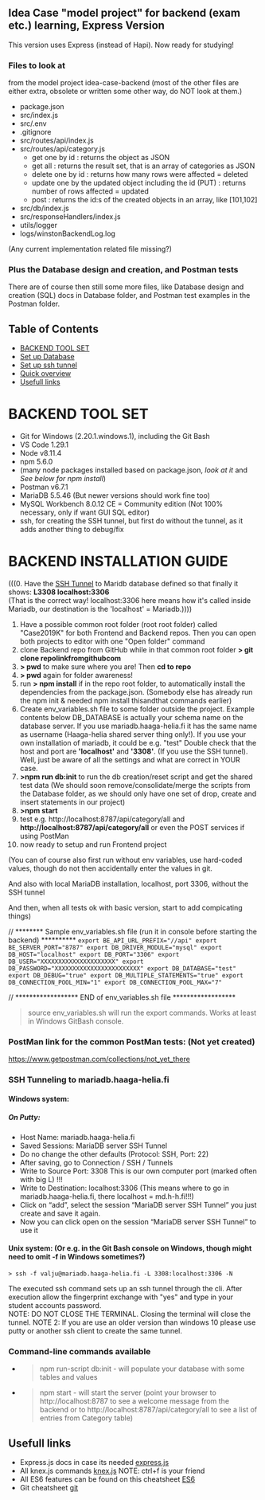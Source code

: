 ## Idea Case "model project" for backend (exam etc.) learning, Express Version
This version uses Express (instead of Hapi). Now ready for studying!

### Files to look at 
from the model project idea-case-backend (most of the other files are either extra, obsolete or written some other way, do NOT look at them.)

- package.json
- src/index.js
- src/.env
- .gitignore
- src/routes/api/index.js
- src/routes/api/category.js
  - get one by id : returns the object as JSON
  - get all : returns the result set, that is an array of categories as JSON
  - delete one by id : returns how many rows were affected = deleted
  - update one by the updated object including the id   (PUT) : returns number of rows affected = updated
  - post : returns the id:s of the created objects in an array, like [101,102] 
- src/db/index.js
- src/responseHandlers/index.js
- utils/logger
- logs/winstonBackendLog.log

(Any current implementation related file missing?)

### Plus the Database design and creation, and Postman tests

There are of course then still some more files, like Database design and creation (SQL) docs in Database folder, and Postman test examples in the Postman folder.


## Table of Contents

- [BACKEND TOOL SET](#backend-tool-set)
- [Set up Database](#set-up-database)
- [Set up ssh tunnel](#set-up-ssh-tunnel)
- [Quick overview](#quick-overview)
- [Usefull links](#usefull-links)

# BACKEND TOOL SET
 - Git for Windows (2.20.1.windows.1), including the Git Bash
 - VS Code 1.29.1
 - Node v8.11.4
 - npm 5.6.0  
 - (many node packages installed based on package.json, *look at it* and *See below for npm install*)
 - Postman v6.7.1
 - MariaDB 5.5.46 (But newer versions should work fine too)
 - MySQL Workbench 8.0.12 CE = Community edition   (Not 100% necessary, only if want GUI SQL editor)
 - ssh, for creating the SSH tunnel, but first do without the tunnel, as it adds another
 thing to debug/fix

# BACKEND INSTALLATION GUIDE

(((0.  Have the [SSH Tunnel](#SSH-Tunneling-to-mariadb.haaga-helia.fi) to Maridb database defined so that finally it shows:  **L3308 localhost:3306**     
(That is the correct way! localhost:3306 here means how it's called inside Mariadb, our destination is the 'localhost' = Mariadb.))))
  1. Have a possible common root folder (root root folder) called "Case2019K" for both Frontend and Backend repos. Then you can open both projects to editor with one "Open folder" command 
  2. clone Backend repo from GitHub while in that common root folder
  **> git clone repolinkfromgithubcom**
  3. **> pwd** to make sure where you are!  Then **cd to repo**
  4. **> pwd** again for folder awareness! 
  5. run **> npm install** if in the repo root folder, to automatically install the dependencies from the package.json. (Somebody else has already run the npm init & needed npm install thisandthat commands earlier)
  6. Create env_variables.sh file to some folder outside the project. Example contents below
    DB_DATABASE is actually your schema name on the database server. If you use mariadb.haaga-helia.fi it has the same name as username (Haaga-helia shared server thing only!). If you use your own installation of mariadb, it could be e.g. "test" Double check that the host and port are **'localhost'** and **'3308'**. (If you use the SSH tunnel).
    Well, just be aware of all the settings and what are correct in YOUR case.
  7. **>npm run db:init** to run the db creation/reset script and get the shared test data (We should soon remove/consolidate/merge the scripts from the Database folder, as we should only have one set of drop, create and insert statements in our project)
  8. **>npm start**
  9. test e.g. http://localhost:8787/api/category/all and **http://localhost:8787/api/category/all** 
     or even the POST services if using PostMan
  10. now ready to setup and run Frontend project

  (You can of course also first run without env variables, use hard-coded values,
  though do not then accidentally enter the values in git.

  And also with local MariaDB installation, localhost, port 3306, without
  the SSH tunnel
  
  And then, when all tests ok with basic version, start to add compicating things)

// ******** Sample env_variables.sh file (run it in console before starting the backend) **********
`
export BE_API_URL_PREFIX="//api"
export BE_SERVER_PORT="8787"
export DB_DRIVER_MODULE="mysql"
export DB_HOST="localhost"
export DB_PORT="3306"
export DB_USER="XXXXXXXXXXXXXXXXXXXXX"
export DB_PASSWORD="XXXXXXXXXXXXXXXXXXXXXXXX"
export DB_DATABASE="test"
export DB_DEBUG="true"
export DB_MULTIPLE_STATEMENTS="true"
export DB_CONNECTION_POOL_MIN="1"
export DB_CONNECTION_POOL_MAX="7"
`

// ******************  END of env_variables.sh file   ******************

> source env_variables.sh           will run the export commands. Works at least in Windows GitBash console.

### PostMan link for the common PostMan tests:  (Not yet created)

https://www.getpostman.com/collections/not_yet_there

### SSH Tunneling to mariadb.haaga-helia.fi
	
#### Windows system: <br>
 ##### On Putty: <br>
 - Host Name: mariadb.haaga-helia.fi <br>		
 - Saved Sessions: MariaDB server SSH Tunnel <br>
 - Do no change the other defaults (Protocol: SSH, Port: 22) <br>
 - After saving, go to Connection / SSH / Tunnels <br>
 - Write to Source Port: 3308          This is our own computer port (marked often with big L) !!! <br>         
 - Write to Destination: localhost:3306 (This means where to go in mariadb.haaga-helia.fi, there localhost = md.h-h.fi!!!) <br> 
 - Click on “add”, select the session “MariaDB server SSH Tunnel” you just create and save it again. <br>
 - Now you can click open on the session “MariaDB server SSH Tunnel” to use it <br>
    
#### Unix system: (Or e.g. in the Git Bash console on Windows, though might need to omit -f in Windows sometimes?)<br>
	> ssh -f valju@mariadb.haaga-helia.fi -L 3308:localhost:3306 -N

The executed ssh command sets up an ssh tunnel through the cli. After execution allow the fingerprint exchange with "yes" and type in your student accounts password.<br>
NOTE: DO NOT CLOSE THE TERMINAL. Closing the terminal will close the tunnel.
NOTE 2: If you are use an older version than windows 10 please use putty or another ssh client to create the same tunnel.

### Command-line commands available
* > npm run-script db:init - will populate your database with some tables and values
* > npm start - will start the server (point your browser to http://localhost:8787 to see a welcome message from the backend or to http://localhost:8787/api/category/all to see a list of entries from Category table)

## Usefull links

* Express.js docs in case its needed [express.js](https://expressjs.com/)
* All knex.js commands [knex.js](https://knexjs.org/) NOTE: ctrl+f is your friend
* All ES6 features can be found on this cheatsheet [ES6](https://gist.github.com/vasco3/22b09ef0ca5e0f8c5996)
* Git cheatsheet [git](https://www.git-tower.com/blog/git-cheat-sheet)
